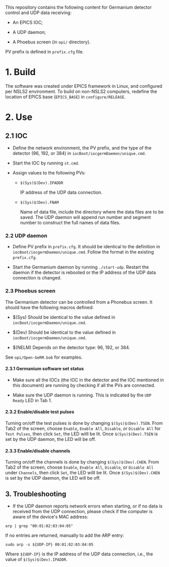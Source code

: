 This repository contains the following content for Germanium detector control and UDP data receiving:

- An EPICS IOC;
  
- A UDP daemon;
  
- A Phoebus screen (in `opi/` directory).

PV prefix is defined in `prefix.cfg` file.

# 1. Build

The software was created under EPICS framework in Linux, and configured per NSLS2 environment. To build on non-NSLS2 computers, redefine the location of EPICS base (`EPICS_BASE`) in `configure/RELEASE`.

# 2. Use

## 2.1 IOC

- Define the network environment, the PV prefix, and the type of the detector (96, 192, or 384) in `iocBoot/iocgermDaemon/unique.cmd`.

- Start the IOC by running `st.cmd`.

- Assign values to the following PVs:

  - `$(Sys)$(Dev).IPADDR`
    
    IP address of the UDP data connection.
  
  - `$(Sys)$(Dev).FNAM`
    
    Name of data file, include the directory where the data files are to be saved. The UDP daemon will append run number and segment number to construct the full names of data files.

### 2.2 UDP daemon

- Define PV prefix in `prefix.cfg`. It should be identical to the definition in `iocBoot/iocgermDaemon/unique.cmd`. Follow the format in the existing `prefix.cfg`.

- Start the Germanium daemon by running `./start-udp`. Restart the daemon if the detector is rebooted or the IP address of the UDP data connection is changed.

### 2.3 Phoebus screen

The Germanium detector can be controlled from a Phonebus screen. It should have the following macros defined:

- $(Sys) Should be identical to the value defined in `iocBoot/iocgermDaemon/unique.cmd`.
  
- $(Dev) Should be identical to the value defined in `iocBoot/iocgermDaemon/unique.cmd`.

- $(NELM) Depends on the detector type: 96, 192, or 384.

See `opi/Open-GeRM.bob` for examples.

#### 2.3.1 Germanium software set status

- Make sure all the IOCs (the IOC in the detector and the IOC mentioned in this document) are running by checking if all the PVs are connected.
  
- Make sure the UDP daemon is running. This is indicated by the `UDP Ready` LED in Tab 1.

#### 2.3.2 Enable/disable test pulses

Turning on/off the test pulses is done by changing `$(Sys)$(Dev).TSEN`. From Tab2 of the screen, choose `Enable`, `Enable All`, `Disable`, or `Disable All` for `Test Pulses`, then click `Set`, the LED willl be lit. Once `$(Sys)$(Dev).TSEN` is set by the UDP daemon, the LED will be off.

#### 2.3.3 Enable/disable channels

Turning on/off the channels is done by changing `$(Sys)$(Dev).CHEN`. From Tab2 of the screen, choose `Enable`, `Enable All`, `Disable`, or `Disable All` under `Channels`, then click `Set`, the LED willl be lit. Once `$(Sys)$(Dev).CHEN` is set by the UDP daemon, the LED will be off.

## 3. Troubleshooting

- If the UDP daemon reports network errors when starting, or if no data is received from the UDP connection, please check if the computer is aware of the device's MAC address:

```
arp | grep "00:01:02:03:04:05"
```

If no entries are returned, manually to add the ARP entry:

```
sudo arp -s ${UDP-IP} 00:01:02:03:04:05
```

Where `${UDP-IP}` is the IP address of the UDP data connection, i.e., the value of `$(Sys)$(Dev).IPADDR`.
